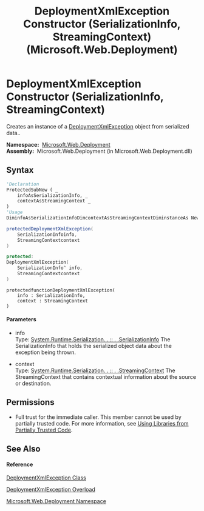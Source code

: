 ﻿---
title: DeploymentXmlException Constructor (SerializationInfo, StreamingContext) (Microsoft.Web.Deployment)
TOCTitle: DeploymentXmlException Constructor (SerializationInfo, StreamingContext)
ms:assetid: M:Microsoft.Web.Deployment.DeploymentXmlException.#ctor(System.Runtime.Serialization.SerializationInfo,System.Runtime.Serialization.StreamingContext)
ms:mtpsurl: https://msdn.microsoft.com/en-us/library/microsoft.web.deployment.deploymentxmlexception.deploymentxmlexception(v=VS.90)
ms:contentKeyID: 20208737
ms.date: 05/02/2012
mtps_version: v=VS.90
dev_langs:
- vb
- csharp
- c++
- jscript
api_location:
- Microsoft.Web.Deployment.dll
api_name:
- Microsoft.Web.Deployment.DeploymentXmlException..ctor
api_type:
- Managed
topic_type:
- apiref
- kbSyntax
product_family_name: VS
ROBOTS: INDEX,FOLLOW
---

# DeploymentXmlException Constructor (SerializationInfo, StreamingContext)

Creates an instance of a [DeploymentXmlException](deploymentxmlexception-class-microsoft-web-deployment.md) object from serialized data..

**Namespace:**  [Microsoft.Web.Deployment](microsoft-web-deployment-namespace.md)  
**Assembly:**  Microsoft.Web.Deployment (in Microsoft.Web.Deployment.dll)

## Syntax

``` vb
'Declaration
ProtectedSubNew ( _
    infoAsSerializationInfo, _
    contextAsStreamingContext _
)
'Usage
DiminfoAsSerializationInfoDimcontextAsStreamingContextDiminstanceAs NewDeploymentXmlException(info, context)
```

``` csharp
protectedDeploymentXmlException(
    SerializationInfoinfo,
    StreamingContextcontext
)
```

``` c++
protected:
DeploymentXmlException(
    SerializationInfo^ info, 
    StreamingContextcontext
)
```

``` jscript
protectedfunctionDeploymentXmlException(
    info : SerializationInfo, 
    context : StreamingContext
)
```

#### Parameters

  - info  
    Type: [System.Runtime.Serialization. . :: . .SerializationInfo](https://msdn.microsoft.com/en-us/library/a9b6042e\(v=vs.90\))  
    The SerializationInfo that holds the serialized object data about the exception being thrown.  

<!-- end list -->

  - context  
    Type: [System.Runtime.Serialization. . :: . .StreamingContext](https://msdn.microsoft.com/en-us/library/t16abws5\(v=vs.90\))  
    The StreamingContext that contains contextual information about the source or destination.  

## Permissions

  - Full trust for the immediate caller. This member cannot be used by partially trusted code. For more information, see [Using Libraries from Partially Trusted Code](https://msdn.microsoft.com/en-us/library/8skskf63\(v=vs.90\)).

## See Also

#### Reference

[DeploymentXmlException Class](deploymentxmlexception-class-microsoft-web-deployment.md)

[DeploymentXmlException Overload](deploymentxmlexception-constructor-microsoft-web-deployment.md)

[Microsoft.Web.Deployment Namespace](microsoft-web-deployment-namespace.md)


